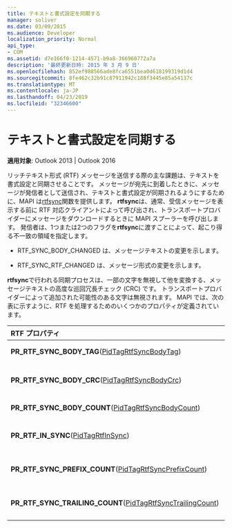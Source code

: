 ```yaml
---
title: テキストと書式設定を同期する
manager: soliver
ms.date: 03/09/2015
ms.audience: Developer
localization_priority: Normal
api_type:
- COM
ms.assetid: d7e166f0-1214-4571-b9a8-366960772a7a
description: '最終更新日時: 2015 年 3 月 9 日'
ms.openlocfilehash: 852ef988566ade8fca6551bea0d618199319d1d4
ms.sourcegitcommit: 8fe462c32b91c87911942c188f3445e85a54137c
ms.translationtype: MT
ms.contentlocale: ja-JP
ms.lasthandoff: 04/23/2019
ms.locfileid: "32346600"
---
```

# <a name="synchronizing-text-and-formatting"></a>テキストと書式設定を同期する

  
  
**適用対象**: Outlook 2013 | Outlook 2016 
  
リッチテキスト形式 (RTF) メッセージを送信する際の主な課題は、テキストを書式設定と同期させることです。 メッセージが宛先に到着したときに、メッセージが発信者として送信され、テキストと書式設定が同期されるようにするために、MAPI は[rtfsync](rtfsync.md)関数を提供します。 **rtfsync**は、通常、受信メッセージを表示する前に RTF 対応クライアントによって呼び出され、トランスポートプロバイダーにメッセージをダウンロードするときに MAPI スプーラーを呼び出します。 発信者は、1つまたは2つのフラグを**rtfsync**に渡すことによって、起こり得る不一致の領域を指定します。
  
- RTF_SYNC_BODY_CHANGED は、メッセージテキストの変更を示します。
    
- RTF_SYNC_RTF_CHANGED は、メッセージ形式の変更を示します。
    
**rtfsync**で行われる同期プロセスは、一部の文字を無視して他を変換する、メッセージテキストの高度な巡回冗長チェック (CRC) です。 トランスポートプロバイダーによって追加された可能性のある文字は無視されます。 MAPI では、次の表に示すように、RTF を処理するためのいくつかのプロパティが定義されています。 
  
|**RTF プロパティ**|**説明**|
|:-----|:-----|
|**PR_RTF_SYNC_BODY_TAG**([PidTagRtfSyncBodyTag](pidtagrtfsyncbodytag-canonical-property.md))  <br/> |実際のメッセージテキストの先頭を示します。  <br/> |
|**PR_RTF_SYNC_BODY_CRC**([PidTagRtfSyncBodyCrc](pidtagrtfsyncbodycrc-canonical-property.md))  <br/> |メッセージテキストの巡回冗長チェックの結果を格納します。  <br/> |
|**PR_RTF_SYNC_BODY_COUNT**([PidTagRtfSyncBodyCount](pidtagrtfsyncbodycount-canonical-property.md))  <br/> |**PR_RTF_SYNC_BODY_CRC**の文字数を含みます。  <br/> |
|**PR_RTF_IN_SYNC**([PidTagRtfInSync](pidtagrtfinsync-canonical-property.md))  <br/> |メッセージテキストと書式設定が同期されている場合は TRUE に設定します。  <br/> |
|**PR_RTF_SYNC_PREFIX_COUNT**([PidTagRtfSyncPrefixCount](pidtagrtfsyncprefixcount-canonical-property.md))  <br/> |メッセージテキストを preceed する空白以外の文字の数を含みます。  <br/> |
|**PR_RTF_SYNC_TRAILING_COUNT**([PidTagRtfSyncTrailingCount](pidtagrtfsynctrailingcount-canonical-property.md))  <br/> |メッセージテキストを記録する空白以外の文字の数を含みます。  <br/> |
   

